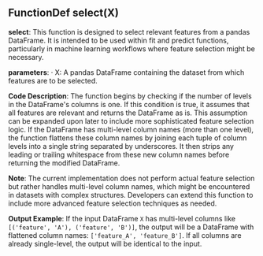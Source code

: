 ## FunctionDef select(X)
**select**: This function is designed to select relevant features from a pandas DataFrame. It is intended to be used within fit and predict functions, particularly in machine learning workflows where feature selection might be necessary.

**parameters**:
· X: A pandas DataFrame containing the dataset from which features are to be selected.

**Code Description**: The function begins by checking if the number of levels in the DataFrame's columns is one. If this condition is true, it assumes that all features are relevant and returns the DataFrame as is. This assumption can be expanded upon later to include more sophisticated feature selection logic. If the DataFrame has multi-level column names (more than one level), the function flattens these column names by joining each tuple of column levels into a single string separated by underscores. It then strips any leading or trailing whitespace from these new column names before returning the modified DataFrame.

**Note**: The current implementation does not perform actual feature selection but rather handles multi-level column names, which might be encountered in datasets with complex structures. Developers can extend this function to include more advanced feature selection techniques as needed.

**Output Example**: If the input DataFrame `X` has multi-level columns like `[('feature', 'A'), ('feature', 'B')]`, the output will be a DataFrame with flattened column names: `['feature_A', 'feature_B']`. If all columns are already single-level, the output will be identical to the input.
